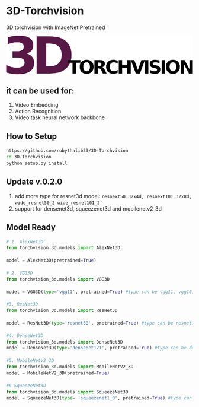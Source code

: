 # 3D-Torchvision
3D torchvision with ImageNet Pretrained

![](./assets/logo.png)

## it can be used for:
1. Video Embedding
2. Action Recognition
3. Video task neural network backbone

## How to Setup
```bash
https://github.com/rubythalib33/3D-Torchvision
cd 3D-Torchvision
python setup.py install
```

## Update v.0.2.0
1. add more type for resnet3d model: ```resnext50_32x4d, resnext101_32x8d, wide_resnet50_2 wide_resnet101_2'```
2. support for densenet3d, squeezenet3d and mobilenetv2_3d

## Model Ready
```python
# 1. AlexNet3D:
from torchvision_3d.models import AlexNet3D:

model = AlexNet3D(pretrained=True)

# 2. VGG3D
from torchvision_3d.models import VGG3D

model = VGG3D(type='vgg11', pretrained=True) #type can be vgg11, vgg16, vgg19, vgg11_bn, vgg16_bn, vgg19_bn

#3. ResNet3D
from torchvision_3d.models import ResNet3D

model = ResNet3D(type='resnet50', pretrained=True) #type can be resnet18, resnet34, resnet50, resnet101, resnet152, , resnext50_32x4d, resnext101_32x8d, wide_resnet50_2 wide_resnet101_2'

#4. DenseNet3D
from torchvision_3d.models import DenseNet3D
model = DenseNet3D(type='densenet121', pretrained=True) #type can be densenet121, densenet161, densenet169, densenet201

#5. MobileNetV2_3D
from torchvision_3d.models import MobileNetV2_3D
model = MobileNetV2_3D(pretrained=True)

#6 SqueezeNet3D
from torchvision_3d.models import SqueezeNet3D
model = SqueezeNet3D(type= 'squeezenet1_0', pretrained=True) #type can be squeezenet1_0, squeezenet1_1
```